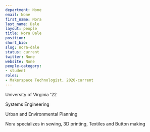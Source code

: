 ```yaml
---
department: None
email: None
first_name: Nora
last_name: Dale
layout: people
title: Nora Dale
position:
short_bio:
slug: nora-dale
status: current
twitter: None
website: None
people-category:
- student
roles:
- Makerspace Technologist, 2020-current
---
```


University of Virginia '22

Systems Engineering

Urban and Environmental Planning

Nora specializes in sewing, 3D printing, Textiles and Button making
